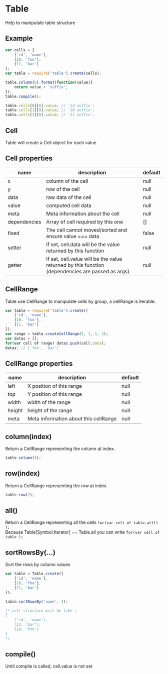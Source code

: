 # Table

Help to manipulate table structure

## Example

```javascript
var cells = [
	['id', 'name'],
	[10, 'foo'],
	[11, 'bar']
];
var table = require('table').create(cells);

table.column(0).format(function(value){
	return value + 'suffix';
});
table.compile();

table.cells[0][0].value; // 'id suffix';
table.cells[1][0].value; // '10 suffix';
table.cells[2][0].value; // '11 suffix';
```

## Cell

Table will create a Cell object for each value

## Cell properties

name | description | default
---- | ----------- | -----------------
x | column of the cell | null
y | row of the cell | null
data | raw data of the cell | null
value | computed cell data | null
meta | Meta information about the cell | null
dependencies | Array of cell required by this one | []
fixed | The cell cannot moved/sorted and ensure value === data | false
setter | If set, cell.data will be the value returned by this function | null
getter | If set, cell.value will be the value returned by this function (dependencies are passed as args) | null

## CellRange

Table use CellRange to manipulate cells by group, a cellRange is iterable.

```javascript
var table = require('table').create([
	['id', 'name'],
	[10, 'foo'],
	[11, 'bar']
]);
var range = table.createCellRange(1, 1, 1, 2);
var datas = [];
for(var cell of range) datas.push(cell.data);
datas; // ['foo', 'bar']
```

## CellRange properties

name | description | default
---- | ----------- | -----------------
left | X position of this range | null
top | Y position of this range | null
width | width of the range | null
height | height of the range | null
meta | Meta information about this cellRange | null

## column(index)

Return a CellRange representing the column at index.

```javascript
table.column(3);
```

## row(index)

Return a CellRange representing the row at index.

```javascript
table.row(2);
```

## all()

Return a CellRange representing all the cells `for(var cell of table.all() );`<br />
Because Table[Symbol.Iterator] == Table.all you can write `for(var cell of table );`

## sortRowsBy(...)

Sort the rows by column values

```javascript
var table = Table.create([
	['id', 'name'],
	[10, 'foo'],
	[11, 'bar']
]);

table.sortRowsBy('name', 1);

/* cell structure will be like :
[
	['id', 'name'],
	[11, 'bar'],
	[10, 'foo']	
]
*/
```

## compile()

Until compile is called, cell.value is not set
